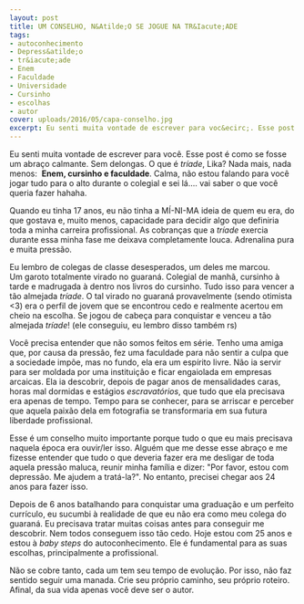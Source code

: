 ```yaml
---
layout: post
title: UM CONSELHO, N&Atilde;O SE JOGUE NA TR&Iacute;ADE
tags:
- autoconhecimento
- Depress&atilde;o
- tr&iacute;ade
- Enem
- Faculdade
- Universidade
- Cursinho
- escolhas
- autor
cover: uploads/2016/05/capa-conselho.jpg
excerpt: Eu senti muita vontade de escrever para voc&ecirc;. Esse post &eacute; como se fosse um abra&ccedil;o calmante. Sem delongas. O que &eacute;&nbsp;<em>tr&iacute;ade</em>, Lika? Nada mais, nada menos:<em>&nbsp;</em>&nbsp;<strong>Enem, cursinho e faculdade</strong>.&nbsp;Calma, n&atilde;o estou falando para voc&ecirc; jogar tudo para o alto durante o colegial e sei l&aacute;.... vai saber o que voc&ecirc; queria fazer hahaha.
---
```


Eu senti muita vontade de escrever para voc&ecirc;. Esse post &eacute; como se fosse um abra&ccedil;o calmante. Sem delongas. O que &eacute;&nbsp;<em>tr&iacute;ade</em>, Lika? Nada mais, nada menos:<em>&nbsp;</em>&nbsp;<strong>Enem, cursinho e faculdade</strong>.&nbsp;Calma, n&atilde;o estou falando para voc&ecirc; jogar tudo para o alto durante o colegial e sei l&aacute;.... vai saber o que voc&ecirc; queria fazer hahaha.

Quando eu tinha 17 anos, eu n&atilde;o tinha a M&Iacute;-NI-MA ideia de quem eu era, do que gostava e, muito menos, capacidade para decidir algo que definiria toda a minha carreira profissional.&nbsp;As cobran&ccedil;as que a <em>tr&iacute;ade</em> exercia durante essa minha fase me deixava completamente louca.&nbsp;Adrenalina pura e muita press&atilde;o.

Eu lembro de&nbsp;colegas de classe&nbsp;desesperados, um deles me marcou. Um&nbsp;garoto totalmente&nbsp;virado no guaran&aacute;. Colegial de manh&atilde;, cursinho &agrave; tarde e madrugada &agrave; dentro nos livros do cursinho. Tudo isso para&nbsp;vencer&nbsp;a t&atilde;o almejada <em>tr&iacute;ade</em>.&nbsp;O tal virado no&nbsp;guaran&aacute; provavelmente (sendo otimista <3) era o perfil de jovem que se encontrou cedo e realmente acertou em cheio na escolha. Se jogou de cabe&ccedil;a para conquistar e venceu a t&atilde;o almejada&nbsp;<em>tr&iacute;ade</em>! (ele conseguiu, eu lembro&nbsp;disso tamb&eacute;m rs)

Voc&ecirc; precisa entender que n&atilde;o somos feitos em s&eacute;rie. Tenho uma amiga que, por causa da press&atilde;o, fez uma faculdade para n&atilde;o sentir a culpa que a&nbsp;sociedade imp&otilde;e, mas no fundo, ela era um esp&iacute;rito livre. N&atilde;o ia servir para ser moldada por uma institui&ccedil;&atilde;o e ficar engaiolada em empresas arcaicas. Ela ia descobrir, depois de pagar anos de mensalidades caras, horas mal dormidas e est&aacute;gios <em>escravat&oacute;rios</em>, que tudo que ela precisava era apenas de tempo. Tempo para se conhecer, para se arriscar e perceber que aquela paix&atilde;o dela em fotografia se transformaria em sua futura liberdade&nbsp;profissional.

Esse &eacute; um conselho muito importante porque tudo o que eu mais precisava naquela &eacute;poca era ouvir/ler isso. Algu&eacute;m que me desse esse abra&ccedil;o e me fizesse entender que tudo o que deveria fazer era me desligar de toda aquela press&atilde;o maluca, reunir minha fam&iacute;lia e dizer: "Por favor, estou com depress&atilde;o. Me ajudem a trat&aacute;-la?".&nbsp;No entanto, precisei&nbsp;chegar aos 24 anos&nbsp;para fazer isso.

Depois de 6 anos batalhando para conquistar&nbsp;uma gradua&ccedil;&atilde;o e um perfeito curr&iacute;culo, eu&nbsp;sucumbi &agrave; realidade de que eu n&atilde;o era como meu colega do guaran&aacute;. Eu precisava tratar muitas coisas antes para conseguir me descobrir. Nem todos conseguem isso t&atilde;o cedo. Hoje estou com 25 anos e estou &agrave;&nbsp;<em>baby steps&nbsp;</em>do autoconhecimento. Ele &eacute; fundamental para as suas escolhas, principalmente a profissional.

N&atilde;o se cobre tanto, cada um tem seu tempo de evolu&ccedil;&atilde;o. Por isso, n&atilde;o faz sentido seguir uma manada. Crie&nbsp;seu pr&oacute;prio caminho, seu pr&oacute;prio roteiro. Afinal, da sua vida apenas voc&ecirc; deve ser&nbsp;o autor.

